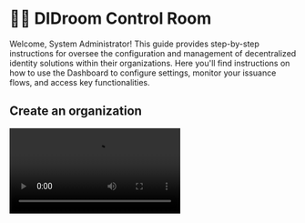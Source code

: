 # 👩‍⚖️ DIDroom Control Room

Welcome, System Administrator! This guide provides step-by-step instructions for oversee the configuration and management of decentralized identity solutions within their organizations. Here you'll find instructions on how to use the Dashboard to configure settings, monitor your issuance flows, and access key functionalities.

## Create an organization

<video controls="controls" src="https://github.com/ForkbombEu/signroom/raw/main/screenshots/videos/create_organization.webm" />

## Setup a credential issuer metadata

<video controls="controls" src="https://github.com/ForkbombEu/signroom/raw/main/screenshots/videos/create_credential_issuer.webm" />

## Setup an authorization server metadata

<video controls="controls" src="https://github.com/ForkbombEu/signroom/raw/main/screenshots/videos/create_authz_server.webm" />

## Create a fully working credential issuing flow

<video controls="controls" src="https://github.com/ForkbombEu/signroom/raw/main/screenshots/videos/issuance_flow.webm" />
